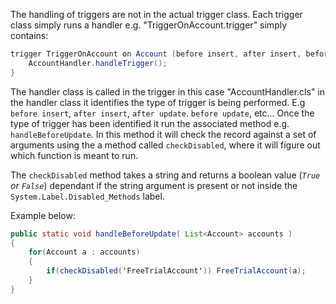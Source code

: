 The handling of triggers are not in the actual trigger class. Each trigger class simply runs a handler e.g. "TriggerOnAccount.trigger" simply contains:
``` java
trigger TriggerOnAccount on Account (before insert, after insert, before update, after update) {
    AccountHandler.handleTrigger();
}
```
The handler class is called in the trigger in this case "AccountHandler.cls" in the handler class it identifies the type of trigger is being performed. E.g ``before insert``, ``after insert``, ``after update``. ``before update``, etc... Once the type of trigger has been identified it run the associated method e.g. ``handleBeforeUpdate``. In this method it will check the record against a set of arguments using the a method called ``checkDisabled``, where it will figure out which function is meant to run.

The ``checkDisabled`` method takes a string and returns a boolean value (*``True`` or ``False``*) dependant if the string argument is present or not inside the ``System.Label.Disabled_Methods`` label.  

Example below: 
``` java
public static void handleBeforeUpdate( List<Account> accounts )
{
	for(Account a : accounts)
	{
		if(checkDisabled('FreeTrialAccount')) FreeTrialAccount(a);
	}
}
```

